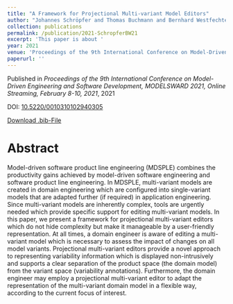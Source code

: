 ```yaml
---
title: "A Framework for Projectional Multi-variant Model Editors"
author: "Johannes Schröpfer and Thomas Buchmann and Bernhard Westfechtel"
collection: publications
permalink: /publication/2021-SchropferBW21
excerpt: 'This paper is about '
year: 2021
venue: 'Proceedings of the 9th International Conference on Model-Driven Engineering and Software Development, MODELSWARD 2021, Online Streaming, February 8-10, 2021'
paperurl: ''
---
```


Published in *Proceedings of the 9th International Conference on Model-Driven Engineering and Software Development, MODELSWARD 2021, Online Streaming, February 8-10, 2021*, 2021

DOI: [10.5220/0010310102940305](https://doi.org/10.5220/0010310102940305)

[Download .bib-File](https://tbuchmann.github.io/files/SchropferBW21.bib)

Abstract
=====

Model-driven software product line engineering (MDSPLE) combines the productivity gains achieved by model-driven software engineering and software product line engineering. In MDSPLE, multi-variant models are created in domain engineering which are configured into single-variant models that are adapted further (if required) in application engineering. Since multi-variant models are inherently complex, tools are urgently needed which provide specific support for editing multi-variant models. In this paper, we present a framework for projectional multi-variant editors which do not hide complexity but make it manageable by a user-friendly representation. At all times, a domain engineer is aware of editing a multi-variant model which is necessary to assess the impact of changes on all model variants. Projectional multi-variant editors provide a novel approach to representing variability information which is displayed non-intrusively and supports a clear separation of the product space (the domain model) from the variant space (variability annotations). Furthermore, the domain engineer may employ a projectional multi-variant editor to adapt the representation of the multi-variant domain model in a flexible way, according to the current focus of interest.